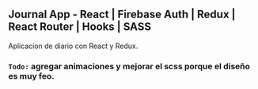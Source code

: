 
## Journal App - React | Firebase Auth | Redux | React Router | Hooks | SASS

Aplicacion de diario con React y Redux.

### `Todo:` agregar animaciones y mejorar el scss porque el diseño es muy feo.
